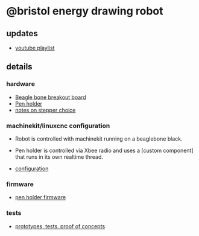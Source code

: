 # @bristol energy drawing robot

## updates

* [youtube playlist](https://www.youtube.com/playlist?list=PLmcDgdDpcaPiOdnMplbk7o1K5Kpvp_UAL)

## details

### hardware

* [Beagle bone breakout board](hardware/bbbbbb_pcb/)
* [Pen holder](hardware/gondola_pcb/)
* [notes on stepper choice](tests/stepper-choice)

### machinekit/linuxcnc configuration

* Robot is controlled with machinekit running on a beaglebone black.
* Pen holder is controlled via Xbee radio and uses a [custom component] that runs in its own realtime thread.

* [configuration](https://github.com/mattvenn/machinekit-bipod)

### firmware

* [pen holder firmware](firmware/gondola/)

### tests

* [prototypes, tests, proof of concepts](tests)
